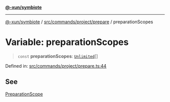 [**@-xun/symbiote**](../../../../../README.md)

***

[@-xun/symbiote](../../../../../README.md) / [src/commands/project/prepare](../README.md) / preparationScopes

# Variable: preparationScopes

> `const` **preparationScopes**: [`Unlimited`](../../../../configure/enumerations/UnlimitedGlobalScope.md#unlimited)[]

Defined in: [src/commands/project/prepare.ts:44](https://github.com/Xunnamius/symbiote/blob/1214379b104dd598631a5db52a98adbb1a28dfdf/src/commands/project/prepare.ts#L44)

## See

[PreparationScope](../../../../configure/enumerations/UnlimitedGlobalScope.md)
